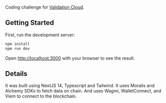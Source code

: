 Coding challenge for [Validation Cloud](https://www.validationcloud.io/).

## Getting Started

First, run the development server:

```bash
npm install
npm run dev
```

Open [http://localhost:3000](http://localhost:3000) with your browser to see the result.

## Details

It was built using NextJS 14, Typescript and Tailwind. It uses Moralis and Alchemy SDKs to fetch data on chain. And uses Wagmi, WalletConnect, and Viem to connect to the blockchain. 
